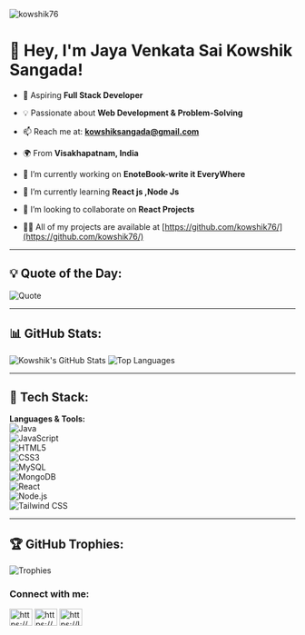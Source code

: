 <p align="left"> <img src="https://komarev.com/ghpvc/?username=kowshik76&label=Profile%20views&color=0e75b6&style=flat" alt="kowshik76" /> </p>

# 👋 Hey, I'm Jaya Venkata Sai Kowshik Sangada! 

 - 🚀 Aspiring **Full Stack Developer**
  
- 💡 Passionate about **Web Development & Problem-Solving**

 - 📫 Reach me at: **[kowshiksangada@gmail.com](mailto:kowshiksangada@gmail.com)**
  
 - 🌍 From **Visakhapatnam, India**  

- 🔭 I’m currently working on **EnoteBook-write it EveryWhere**

- 🌱 I’m currently learning **React js ,Node Js**

- 👯 I’m looking to collaborate on **React Projects**

- 👨‍💻 All of my projects are available at [https://github.com/kowshik76/](https://github.com/kowshik76/)


---

## 💡 Quote of the Day:
![Quote](https://quotes-github-readme.vercel.app/api?type=horizontal&theme=radical)


---

## 📊 GitHub Stats:
![Kowshik's GitHub Stats](https://github-readme-stats.vercel.app/api?username=kowshik76&show_icons=true&theme=tokyonight)
![Top Languages](https://github-readme-stats.vercel.app/api/top-langs/?username=kowshik76&layout=compact&theme=tokyonight)

---

## 🚀 Tech Stack:
**Languages & Tools:**  
![Java](https://img.shields.io/badge/Java-ED8B00?style=for-the-badge&logo=java&logoColor=white)  
![JavaScript](https://img.shields.io/badge/JavaScript-F7DF1E?style=for-the-badge&logo=javascript&logoColor=black)  
![HTML5](https://img.shields.io/badge/HTML5-E34F26?style=for-the-badge&logo=html5&logoColor=white)  
![CSS3](https://img.shields.io/badge/CSS3-1572B6?style=for-the-badge&logo=css3&logoColor=white)  
![MySQL](https://img.shields.io/badge/MySQL-4479A1?style=for-the-badge&logo=mysql&logoColor=white)  
![MongoDB](https://img.shields.io/badge/MongoDB-4EA94B?style=for-the-badge&logo=mongodb&logoColor=white)  
![React](https://img.shields.io/badge/React-61DAFB?style=for-the-badge&logo=react&logoColor=black)  
![Node.js](https://img.shields.io/badge/Node.js-339933?style=for-the-badge&logo=nodedotjs&logoColor=white)  
![Tailwind CSS](https://img.shields.io/badge/TailwindCSS-06B6D4?style=for-the-badge&logo=tailwindcss&logoColor=white)  

---

## 🏆 GitHub Trophies:
![Trophies](https://github-profile-trophy.vercel.app/?username=kowshik76&theme=onedark&margin-w=10)



<h3 align="left">Connect with me:</h3>
<p align="left">
<a href="https://www.linkedin.com/in/kowshiksangada/" target="blank"><img align="center" src="https://raw.githubusercontent.com/rahuldkjain/github-profile-readme-generator/master/src/images/icons/Social/linked-in-alt.svg" alt="https://www.linkedin.com/in/kowshiksangada/?originalsubdomain=in" height="30" width="40" /></a>
<a href="https://instagram.com/https://www.instagram.com/kaushik_oblivion/?next=%2f" target="blank"><img align="center" src="https://raw.githubusercontent.com/rahuldkjain/github-profile-readme-generator/master/src/images/icons/Social/instagram.svg" alt="https://www.instagram.com/kaushik_oblivion/?next=%2f" height="30" width="40" /></a>
<a href="https://leetcode.com/u/kaushik_ma/" target="blank"><img align="center" src="https://raw.githubusercontent.com/rahuldkjain/github-profile-readme-generator/master/src/images/icons/Social/leet-code.svg" alt="https://leetcode.com/u/kaushik_ma/" height="30" width="40" /></a>
</p>

